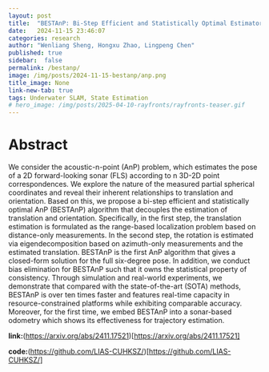```yaml
---
layout: post
title:  "BESTAnP: Bi-Step Efficient and Statistically Optimal Estimator for Acoustic-n-Point Problem"
date:   2024-11-15 23:46:07
categories: research
author: "Wenliang Sheng, Hongxu Zhao, Lingpeng Chen"
published: true
sidebar:  false
permalink: /bestanp/
image: /img/posts/2024-11-15-bestanp/anp.png
title_image: None
link-new-tab: true
tags: Underwater SLAM, State Estimation
# hero_image: /img/posts/2025-04-10-rayfronts/rayfronts-teaser.gif
---
```


# Abstract

We consider the acoustic-n-point (AnP) problem, which estimates the pose of a 2D forward-looking sonar (FLS) according to n 3D-2D point correspondences. We explore the nature of the measured partial spherical coordinates and reveal their inherent relationships to translation and orientation. Based on this, we propose a bi-step efficient and statistically optimal AnP (BESTAnP) algorithm that decouples the estimation of translation and orientation. Specifically, in the first step, the translation estimation is formulated as the range-based localization problem based on distance-only measurements. In the second step, the rotation is estimated via eigendecomposition based on azimuth-only measurements and the estimated translation. BESTAnP is the first AnP algorithm that gives a closed-form solution for the full six-degree pose. In addition, we conduct bias elimination for BESTAnP such that it owns the statistical property of consistency. Through simulation and real-world experiments, we demonstrate that compared with the state-of-the-art (SOTA) methods, BESTAnP is over ten times faster and features real-time capacity in resource-constrained platforms while exhibiting comparable accuracy. Moreover, for the first time, we embed BESTAnP into a sonar-based odometry which shows its effectiveness for trajectory estimation. 

**link:**(https://arxiv.org/abs/2411.17521)[https://arxiv.org/abs/2411.17521]

**code:**(https://github.com/LIAS-CUHKSZ/)[https://github.com/LIAS-CUHKSZ/]